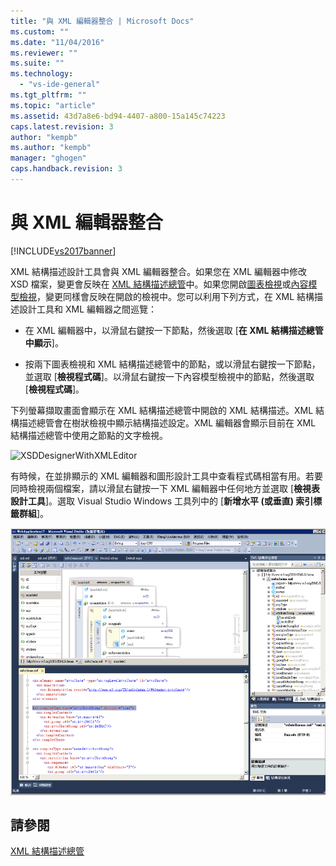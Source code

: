 ```yaml
---
title: "與 XML 編輯器整合 | Microsoft Docs"
ms.custom: ""
ms.date: "11/04/2016"
ms.reviewer: ""
ms.suite: ""
ms.technology: 
  - "vs-ide-general"
ms.tgt_pltfrm: ""
ms.topic: "article"
ms.assetid: 43d7a8e6-bd94-4407-a800-15a145c74223
caps.latest.revision: 3
author: "kempb"
ms.author: "kempb"
manager: "ghogen"
caps.handback.revision: 3
---
```

# 與 XML 編輯器整合
[!INCLUDE[vs2017banner](../code-quality/includes/vs2017banner.md)]

XML 結構描述設計工具會與 XML 編輯器整合。如果您在 XML 編輯器中修改 XSD 檔案，變更會反映在 [XML 結構描述總管](../xml-tools/xml-schema-explorer.md)中。如果您開啟[圖表檢視](../xml-tools/graph-view.md)或[內容模型檢視](../xml-tools/content-model-view.md)，變更同樣會反映在開啟的檢視中。您可以利用下列方式，在 XML 結構描述設計工具和 XML 編輯器之間巡覽：  
  
-   在 XML 編輯器中，以滑鼠右鍵按一下節點，然後選取 \[**在 XML 結構描述總管中顯示**\]。  
  
-   按兩下圖表檢視和 XML 結構描述總管中的節點，或以滑鼠右鍵按一下節點，並選取 \[**檢視程式碼**\]。以滑鼠右鍵按一下內容模型檢視中的節點，然後選取 \[**檢視程式碼**\]。  
  
 下列螢幕擷取畫面會顯示在 XML 結構描述總管中開啟的 XML 結構描述。XML 結構描述總管會在樹狀檢視中顯示結構描述設定。XML 編輯器會顯示目前在 XML 結構描述總管中使用之節點的文字檢視。  
  
 ![XSDDesignerWithXMLEditor](~/docs/xml-tools/media/xsddesignerwithxmleditor.gif "XSDDesignerWithXMLEditor")  
  
 有時候，在並排顯示的 XML 編輯器和圖形設計工具中查看程式碼相當有用。若要同時檢視兩個檔案，請以滑鼠右鍵按一下 XML 編輯器中任何地方並選取 \[**檢視表設計工具**\]。選取 Visual Studio Windows 工具列中的 \[**新增水平 \(或垂直\) 索引標籤群組**\]。  
  
 ![XSDDesignerWithXMLEditorAndCMV](../xml-tools/media/xsddesignerwithxmleditorandcmv.gif "XSDDesignerWithXMLEditorAndCMV")  
  
## 請參閱  
 [XML 結構描述總管](../xml-tools/xml-schema-explorer.md)